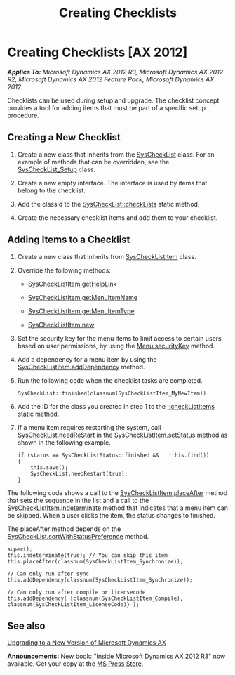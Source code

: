 ﻿---
title: Creating Checklists
TOCTitle: Creating Checklists
ms:assetid: a5c57d30-86d3-40a0-b34b-b7282c01ed5c
ms:mtpsurl: https://msdn.microsoft.com/en-us/library/Aa851059(v=AX.60)
ms:contentKeyID: 35248393
ms.date: 05/18/2015
mtps_version: v=AX.60
---

# Creating Checklists [AX 2012]


_**Applies To:** Microsoft Dynamics AX 2012 R3, Microsoft Dynamics AX 2012 R2, Microsoft Dynamics AX 2012 Feature Pack, Microsoft Dynamics AX 2012_

Checklists can be used during setup and upgrade. The checklist concept provides a tool for adding items that must be part of a specific setup procedure.

## Creating a New Checklist

1.  Create a new class that inherits from the [SysCheckList](https://msdn.microsoft.com/en-us/library/gg943952\(v=ax.60\)) class. For an example of methods that can be overridden, see the [SysCheckList\_Setup](https://msdn.microsoft.com/en-us/library/gg915005\(v=ax.60\)) class.

2.  Create a new empty interface. The interface is used by items that belong to the checklist.

3.  Add the classId to the [SysCheckList::checkLists](https://msdn.microsoft.com/en-us/library/gg943723\(v=ax.60\)) static method.

4.  Create the necessary checklist items and add them to your checklist.

## Adding Items to a Checklist

1.  Create a new class that inherits from [SysCheckListItem](https://msdn.microsoft.com/en-us/library/gg924127\(v=ax.60\)) class.

2.  Override the following methods:
    
      - [SysCheckListItem.getHelpLink](https://msdn.microsoft.com/en-us/library/gg944095\(v=ax.60\))
    
      - [SysCheckListItem.getMenuItemName](https://msdn.microsoft.com/en-us/library/gg924093\(v=ax.60\))
    
      - [SysCheckListItem.getMenuItemType](https://msdn.microsoft.com/en-us/library/gg924099\(v=ax.60\))
    
      - [SysCheckListItem.new](https://msdn.microsoft.com/en-us/library/gg924157\(v=ax.60\))

3.  Set the security key for the menu items to limit access to certain users based on user permissions, by using the [Menu.securityKey](https://msdn.microsoft.com/en-us/library/gg912120\(v=ax.60\)) method.

4.  Add a dependency for a menu item by using the [SysCheckListItem.addDependency](https://msdn.microsoft.com/en-us/library/gg944070\(v=ax.60\)) method.

5.  Run the following code when the checklist tasks are completed.
    
        SysCheckList::finished(classnum(SysCheckListItem_MyNewItem))

6.  Add the ID for the class you created in step 1 to the [::checkListItems](https://msdn.microsoft.com/en-us/library/gg943719\(v=ax.60\)) static method.

7.  If a menu item requires restarting the system, call [SysCheckList.needReStart](https://msdn.microsoft.com/en-us/library/gg943997\(v=ax.60\)) in the [SysCheckListItem.setStatus](https://msdn.microsoft.com/en-us/library/gg924170\(v=ax.60\)) method as shown in the following example.
    
        if (status == SysCheckListStatus::finished &&   !this.find())
        {
            this.save();
            SysCheckList.needRestart(true);
        }

The following code shows a call to the [SysCheckListItem.placeAfter](https://msdn.microsoft.com/en-us/library/gg924163\(v=ax.60\)) method that sets the sequence in the list and a call to the [SysCheckListItem.indeterminate](https://msdn.microsoft.com/en-us/library/gg924131\(v=ax.60\)) method that indicates that a menu item can be skipped. When a user clicks the item, the status changes to finished.

The placeAfter method depends on the [SysCheckList.sortWithStatusPreference](https://msdn.microsoft.com/en-us/library/gg944034\(v=ax.60\)) method.

    super();
    this.indeterminate(true); // You can skip this item
    this.placeAfter(classnum(SysCheckListItem_Synchronize));
     
    // Can only run after sync
    this.addDependency(classnum(SysCheckListItem_Synchronize));   
     
    // Can only run after compile or licensecode
    this.addDependency( [classnum(SysCheckListItem_Compile),   classnum(SysCheckListItem_LicenseCode)} ); 

## See also

[Upgrading to a New Version of Microsoft Dynamics AX](upgrading-to-a-new-version-of-microsoft-dynamics-ax.md)

  
**Announcements:** New book: "Inside Microsoft Dynamics AX 2012 R3" now available. Get your copy at the [MS Press Store](https://www.microsoftpressstore.com/store/inside-microsoft-dynamics-ax-2012-r3-9780735685109).


